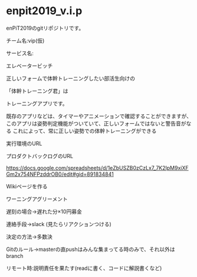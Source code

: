 # enpit2019_v.i.p

enPiT2019のgitリポジトリです。

チーム名:vip(仮)

サービス名:

エレベータービッチ


正しいフォームで体幹トレーニングしたい部活生向けの

「体幹トレーニング君」は

トレーニングアプリです。

既存のアプリなどは、タイマーやアニメーションで確認することができますが、
このアプリは姿勢判定機能がついていて、正しいフォームではないと警告音がなる
これによって、常に正しい姿勢での体幹トレーニングができる

実行環境のURL

プロダクトバックログのURL

https://docs.google.com/spreadsheets/d/1eZbUSZB0zCzLx7_7K2IpM9xiXFGm2x754NFPzddrOB0/edit#gid=891834841



Wikiページを作る

ワーニングアグリーメント

遅刻の場合->遅れた分×10円募金

連絡手段->slack (見たらリアクションつける)

決定の方法->多数決

Gitのルール->masterの直pushはみんな集まってる時のみで、それ以外はbranch

リモート時:説明責任を果たす(readに書く、コードに解説書くなど)
